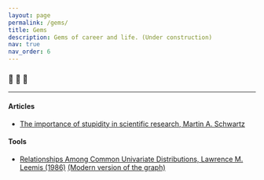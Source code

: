 ```yaml
---
layout: page
permalink: /gems/
title: Gems
description: Gems of career and life. (Under construction)
nav: true
nav_order: 6
---
```


<!-- For now, this page is assumed to be a static description of your courses. You can convert it to a collection similar to `_projects/` so that you can have a dedicated page for each course.

Organize your courses by years, topics, or universities, however you like! -->

###  :gem:  :gem:  :gem:
---


#### **Articles** 

- [The importance of stupidity in scientific research, Martin A. Schwartz](https://web.stanford.edu/~fukamit/schwartz-2008.pdf)


#### **Tools**
- [Relationships Among Common Univariate Distributions, Lawrence M. Leemis (1986)](https://www.jstor.org/stable/pdf/2684876.pdf)  [(Modern version of the graph)](https://www.math.wustl.edu/~jmding/math493/dist.pdf)
